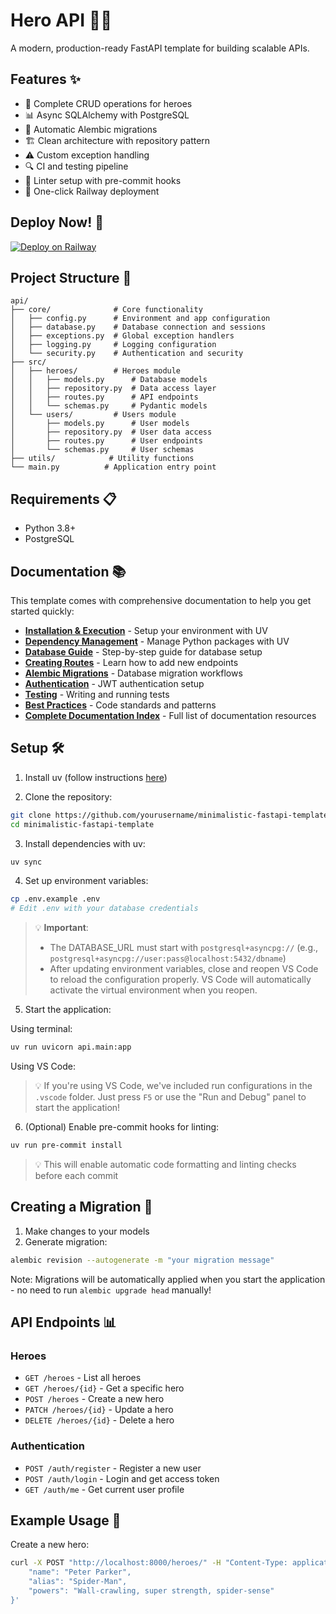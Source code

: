 # Hero API 🦸‍♂️
A modern, production-ready FastAPI template for building scalable APIs.

## Features ✨
- 🔄 Complete CRUD operations for heroes
- 📊 Async SQLAlchemy with PostgreSQL
- 🔄 Automatic Alembic migrations
- 🏗️ Clean architecture with repository pattern
- ⚠️ Custom exception handling
- 🔍 CI and testing pipeline
- 🧹 Linter setup with pre-commit hooks
- 🚂 One-click Railway deployment

## Deploy Now! 🚀
[![Deploy on Railway](https://railway.com/button.svg)](https://railway.com/template/wbTudS?referralCode=beBXJA)

## Project Structure 📁
```
api/
├── core/              # Core functionality
│   ├── config.py      # Environment and app configuration
│   ├── database.py    # Database connection and sessions
│   ├── exceptions.py  # Global exception handlers
│   ├── logging.py     # Logging configuration
│   └── security.py    # Authentication and security
├── src/
│   ├── heroes/        # Heroes module
│   │   ├── models.py      # Database models
│   │   ├── repository.py  # Data access layer
│   │   ├── routes.py      # API endpoints
│   │   └── schemas.py     # Pydantic models
│   └── users/         # Users module
│       ├── models.py      # User models
│       ├── repository.py  # User data access
│       ├── routes.py      # User endpoints
│       └── schemas.py     # User schemas
├── utils/            # Utility functions
└── main.py          # Application entry point
```

## Requirements 📋
- Python 3.8+
- PostgreSQL

## Documentation 📚
This template comes with comprehensive documentation to help you get started quickly:

- [**Installation & Execution**](docs/instalacao_execucao.md) - Setup your environment with UV
- [**Dependency Management**](docs/gerenciamento_dependencias.md) - Manage Python packages with UV
- [**Database Guide**](docs/banco_de_dados_passo_a_passo.md) - Step-by-step guide for database setup
- [**Creating Routes**](docs/criacao_rotas.md) - Learn how to add new endpoints
- [**Alembic Migrations**](docs/alembic_migracao.md) - Database migration workflows
- [**Authentication**](docs/autenticacao_jwt.md) - JWT authentication setup
- [**Testing**](docs/testes.md) - Writing and running tests
- [**Best Practices**](docs/boas_praticas.md) - Code standards and patterns
- [**Complete Documentation Index**](docs/index.md) - Full list of documentation resources

## Setup 🛠️
1. Install uv (follow instructions [here](https://docs.astral.sh/uv/#getting-started))

2. Clone the repository:
```bash
git clone https://github.com/yourusername/minimalistic-fastapi-template.git
cd minimalistic-fastapi-template
```

3. Install dependencies with uv:
```bash
uv sync
```

4. Set up environment variables:
```bash
cp .env.example .env
# Edit .env with your database credentials
```

> 💡 **Important**: 
> - The DATABASE_URL must start with `postgresql+asyncpg://` (e.g., `postgresql+asyncpg://user:pass@localhost:5432/dbname`)
> - After updating environment variables, close and reopen VS Code to reload the configuration properly. VS Code will automatically activate the virtual environment when you reopen.

5. Start the application:

Using terminal:
```bash
uv run uvicorn api.main:app
```

Using VS Code:
> 💡 If you're using VS Code, we've included run configurations in the `.vscode` folder. Just press `F5` or use the "Run and Debug" panel to start the application!

6. (Optional) Enable pre-commit hooks for linting:
```bash
uv run pre-commit install
```
> 💡 This will enable automatic code formatting and linting checks before each commit

## Creating a Migration 🔄
1. Make changes to your models
2. Generate migration:
```bash
alembic revision --autogenerate -m "your migration message"
```

Note: Migrations will be automatically applied when you start the application - no need to run `alembic upgrade head` manually!

## API Endpoints 📊
### Heroes
- `GET /heroes` - List all heroes
- `GET /heroes/{id}` - Get a specific hero
- `POST /heroes` - Create a new hero
- `PATCH /heroes/{id}` - Update a hero
- `DELETE /heroes/{id}` - Delete a hero

### Authentication
- `POST /auth/register` - Register a new user
- `POST /auth/login` - Login and get access token
- `GET /auth/me` - Get current user profile

## Example Usage 📝
Create a new hero:
```bash
curl -X POST "http://localhost:8000/heroes/" -H "Content-Type: application/json" -d '{
    "name": "Peter Parker",
    "alias": "Spider-Man",
    "powers": "Wall-crawling, super strength, spider-sense"
}'
```
